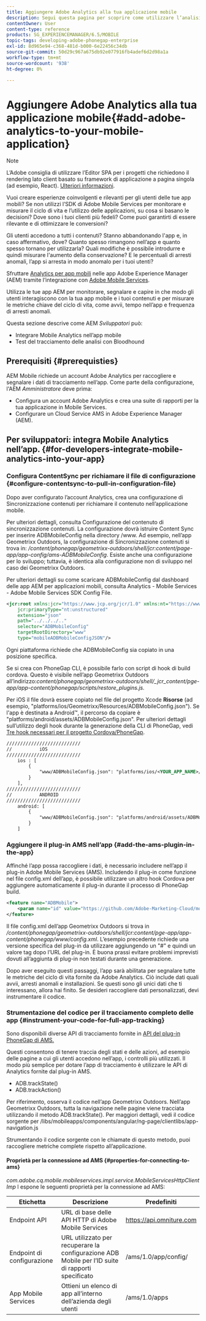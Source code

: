 ```yaml
---
title: Aggiungere Adobe Analytics alla tua applicazione mobile
description: Segui questa pagina per scoprire come utilizzare l’analisi delle app mobili nelle app Adobe Experience Manager tramite l’integrazione con Adobe Mobile Services.
contentOwner: User
content-type: reference
products: SG_EXPERIENCEMANAGER/6.5/MOBILE
topic-tags: developing-adobe-phonegap-enterprise
exl-id: 8d965e94-c368-481d-b000-6e22456c34db
source-git-commit: 50d29c967a675db92e077916fb4adef6d2d98a1a
workflow-type: tm+mt
source-wordcount: '938'
ht-degree: 0%

---
```


# Aggiungere Adobe Analytics alla tua applicazione mobile{#add-adobe-analytics-to-your-mobile-application}

>[!NOTE]
>
>L’Adobe consiglia di utilizzare l’Editor SPA per i progetti che richiedono il rendering lato client basato su framework di applicazione a pagina singola (ad esempio, React). [Ulteriori informazioni](/help/sites-developing/spa-overview.md).

Vuoi creare esperienze coinvolgenti e rilevanti per gli utenti delle tue app mobili? Se non utilizzi l’SDK di Adobe Mobile Services per monitorare e misurare il ciclo di vita e l’utilizzo delle applicazioni, su cosa si basano le decisioni? Dove sono i tuoi clienti più fedeli? Come puoi garantirti di essere rilevante e di ottimizzare le conversioni?

Gli utenti accedono a tutti i contenuti? Stanno abbandonando l&#39;app e, in caso affermativo, dove? Quanto spesso rimangono nell’app e quanto spesso tornano per utilizzarla? Quali modifiche è possibile introdurre e quindi misurare l&#39;aumento della conservazione? E le percentuali di arresti anomali, l’app si arresta in modo anomalo per i tuoi utenti?

Sfruttare [Analytics per app mobili](https://business.adobe.com/products/analytics/mobile-marketing.html) nelle app Adobe Experience Manager (AEM) tramite l’integrazione con [Adobe Mobile Services](https://business.adobe.com/products/campaign/mobile-marketing.html).

Utilizza le tue app AEM per monitorare, segnalare e capire in che modo gli utenti interagiscono con la tua app mobile e i tuoi contenuti e per misurare le metriche chiave del ciclo di vita, come avvii, tempo nell’app e frequenza di arresti anomali.

Questa sezione descrive come AEM *Sviluppatori* può:

* Integrare Mobile Analytics nell’app mobile
* Test del tracciamento delle analisi con Bloodhound

## Prerequisiti {#prerequisties}

AEM Mobile richiede un account Adobe Analytics per raccogliere e segnalare i dati di tracciamento nell’app. Come parte della configurazione, l&#39;AEM *Amministratore* deve prima:

* Configura un account Adobe Analytics e crea una suite di rapporti per la tua applicazione in Mobile Services.
* Configurare un Cloud Service AMS in Adobe Experience Manager (AEM).

## Per sviluppatori: integra Mobile Analytics nell’app. {#for-developers-integrate-mobile-analytics-into-your-app}

### Configura ContentSync per richiamare il file di configurazione {#configure-contentsync-to-pull-in-configuration-file}

Dopo aver configurato l’account Analytics, crea una configurazione di Sincronizzazione contenuti per richiamare il contenuto nell’applicazione mobile.

Per ulteriori dettagli, consulta Configurazione del contenuto di sincronizzazione contenuti. La configurazione dovrà istruire Content Sync per inserire ADBMobileConfig nella directory /www. Ad esempio, nell’app Geometrixx Outdoors, la configurazione di Sincronizzazione contenuti si trova in: */content/phonegap/geometrixx-outdoors/shell/jcr:content/page-app/app-config/ams-ADBMobileConfig*. Esiste anche una configurazione per lo sviluppo; tuttavia, è identica alla configurazione non di sviluppo nel caso dei Geometrixx Outdoors.

Per ulteriori dettagli su come scaricare ADBMobileConfig dal dashboard delle app AEM per applicazioni mobili, consulta Analytics - Mobile Services - Adobe Mobile Services SDK Config File.

```xml
<jcr:root xmlns:jcr="https://www.jcp.org/jcr/1.0" xmlns:nt="https://www.jcp.org/jcr/nt/1.0"
    jcr:primaryType="nt:unstructured"
    extension="json"
    path="../../../.."
    selector="ADBMobileConfig"
    targetRootDirectory="www"
    type="mobileADBMobileConfigJSON"/>
```

Ogni piattaforma richiede che ADBMobileConfig sia copiato in una posizione specifica.

Se si crea con PhoneGap CLI, è possibile farlo con script di hook di build cordova. Questo è visibile nell’app Geometrixx Outdoors all’indirizzo:*content/phonegap/geometrixx-outdoors/shell/_jcr_content/pge-app/app-content/phonegap/scripts/restore_plugins.js.*

Per iOS il file dovrà essere copiato nel file del progetto Xcode **Risorse** (ad esempio, &quot;platforms/ios/Geometrixx/Resources/ADBMobileConfig.json&quot;). Se l&#39;app è destinata a Android™, il percorso da copiare è &quot;platforms/android/assets/ADBMobileConfig.json&quot;. Per ulteriori dettagli sull’utilizzo degli hook durante la generazione della CLI di PhoneGap, vedi [Tre hook necessari per il progetto Cordova/PhoneGap](https://gist.github.com/jlcarvalho/22402d013bc72f795d45a01836ce735c).

```xml
///////////////////////////
//          iOS
///////////////////////////
    ios : [
        {
            "www/ADBMobileConfig.json": "platforms/ios/<YOUR_APP_NAME>/Resources/ADBMobileConfig.json"
        }
    ],
///////////////////////////
//          ANDROID
///////////////////////////
    android: [
        {
            "www/ADBMobileConfig.json": "platforms/android/assets/ADBMobileConfig.json"
        }
    ]
```

### Aggiungere il plug-in AMS nell’app {#add-the-ams-plugin-in-the-app}

Affinché l’app possa raccogliere i dati, è necessario includere nell’app il plug-in Adobe Mobile Services (AMS). Includendo il plug-in come funzione nel file config.xml dell’app, è possibile utilizzare un altro hook Cordova per aggiungere automaticamente il plug-in durante il processo di PhoneGap build.

```xml
<feature name="ADBMobile">
    <param name="id" value="https://github.com/Adobe-Marketing-Cloud/mobile-services#0482f9cedf90c98a8d4b07219ece1933b2e46a60"/>
</feature>
```

Il file config.xml dell’app Geometrixx Outdoors si trova in */content/phonegap/geometrixx-outdoors/shell/jcr:content/pge-app/app-content/phonegap/www/config.xml*. L’esempio precedente richiede una versione specifica del plug-in da utilizzare aggiungendo un &quot;#&quot; e quindi un valore tag dopo l’URL del plug-in. È buona prassi evitare problemi imprevisti dovuti all’aggiunta di plug-in non testati durante una generazione.

Dopo aver eseguito questi passaggi, l’app sarà abilitata per segnalare tutte le metriche del ciclo di vita fornite da Adobe Analytics. Ciò include dati quali avvii, arresti anomali e installazioni. Se questi sono gli unici dati che ti interessano, allora hai finito. Se desideri raccogliere dati personalizzati, devi instrumentare il codice.

### Strumentazione del codice per il tracciamento completo delle app {#instrument-your-code-for-full-app-tracking}

Sono disponibili diverse API di tracciamento fornite in [API del plug-in PhoneGap di AMS.](https://github.com/Adobe-Marketing-Cloud/mobile-services/blob/master/docs/ios/phonegap/phonegap-methods.md)

Questi consentono di tenere traccia degli stati e delle azioni, ad esempio delle pagine a cui gli utenti accedono nell’app, i controlli più utilizzati. Il modo più semplice per dotare l’app di tracciamento è utilizzare le API di Analytics fornite dal plug-in AMS.

* ADB.trackState()
* ADB.trackAction()

Per riferimento, osserva il codice nell’app Geometrixx Outdoors. Nell’app Geometrixx Outdoors, tutta la navigazione nelle pagine viene tracciata utilizzando il metodo ADB.trackState(). Per maggiori dettagli, vedi il codice sorgente per /libs/mobileapps/components/angular/ng-page/clientlibs/app-navigation.js

Strumentando il codice sorgente con le chiamate di questo metodo, puoi raccogliere metriche complete rispetto all’applicazione.

#### Proprietà per la connessione ad AMS {#properties-for-connecting-to-ams}

*com.adobe.cq.mobile.mobileservices.impl.service.MobileServicesHttpClientImp* l espone le seguenti proprietà per la connessione ad AMS:

| **Etichetta** | **Descrizione** | **Predefiniti** |
|---|---|---|
| Endpoint API | URL di base delle API HTTP di Adobe Mobile Services | https://api.omniture.com |
| Endpoint di configurazione | URL utilizzato per recuperare la configurazione ADB Mobile per l’ID suite di rapporti specificato | /ams/1.0/app/config/ |
| App Mobile Services | Ottieni un elenco di app all’interno dell’azienda degli utenti | /ams/1.0/apps |
